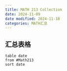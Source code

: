 ```yaml
---
title: MATH 213 Collection
date: 2024-11-09
date modified: 2024-11-18
categories: MATH汇总
---
```


## 汇总表格

```dataview
table date
from #Math213
sort date
```
